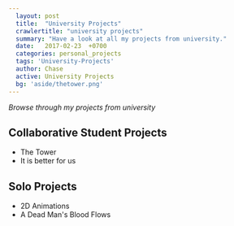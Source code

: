 ```yaml
---
  layout: post
  title:  "University Projects"
  crawlertitle: "university projects"
  summary: "Have a look at all my projects from university."
  date:   2017-02-23  +0700
  categories: personal_projects
  tags: 'University-Projects'
  author: Chase
  active: University Projects
  bg: 'aside/thetower.png'
---
```

*Browse through my projects from university*

  ## Collaborative Student Projects 
  * The Tower
  * It is better for us
  
  ## Solo Projects
  * 2D Animations
  * A Dead Man's Blood Flows

